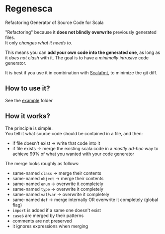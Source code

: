 
# Regenesca

Refactoring Generator of Source Code for Scala

"Refactoring" because it **does not blindly overwrite** previously generated files.  
It only *changes what it needs to*.  

This means you can **add your own code into the generated one**, as long as it *does not clash* with it.
The goal is to have a *minimally intrusive* code generator.

It is best if you use it in combination with [Scalafmt](https://scalameta.org/scalafmt/), to minimize the git diff.

## How to use it?

See the [example](/example) folder


## How it works?

The principle is simple.  
You tell it what source code should be contained in a file, and then:
- if file doesn't exist -> write that code into it
- if file exists -> merge the existing scala code in a *mostly ad-hoc* way to achieve 99% of what you wanted with your code generator

The merge looks roughly as follows:
- same-named `class` -> merge their contents
- same-named `object` -> merge their contents
- same-named `enum` -> overwrite it completely
- same-named `type` -> overwrite it completely
- same-named `val`/`var` -> overwrite it completely
- same-named `def` -> merge internally OR overwrite it completely (global flag)
- `import` is added if a same one doesn't exist
- `case`s are merged by their patterns
- comments are not preserved
- it ignores expressions when merging

